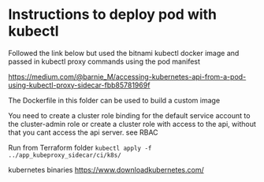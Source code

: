 # Instructions to deploy pod with kubectl 
Followed the link below but used the bitnami kubectl docker image and passed in kubectl proxy commands using the pod manifest

https://medium.com/@barnie_M/accessing-kubernetes-api-from-a-pod-using-kubectl-proxy-sidecar-fbb85781969f

The Dockerfile in this folder can be used to build a custom image

You need to create a cluster role binding for the default service account to the cluster-admin role or create a cluster role with access to the api, without that you cant access the api server. see RBAC 

Run from Terraform folder `kubectl apply -f ../app_kubeproxy_sidecar/ci/k8s/`

kubernetes binaries https://www.downloadkubernetes.com/
